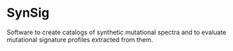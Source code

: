 # SynSig
Software to create catalogs of synthetic mutational spectra and to evaluate mutational signature profiles extracted from them.
